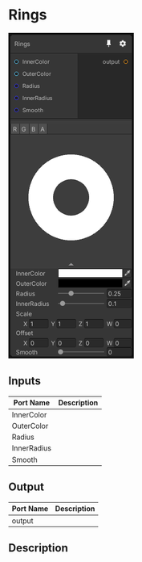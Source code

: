 # Rings
![Mixture.RingsNode](../../images/Mixture.RingsNode.png)
## Inputs
Port Name | Description
--- | ---
InnerColor | 
OuterColor | 
Radius | 
InnerRadius | 
Smooth | 

## Output
Port Name | Description
--- | ---
output | 

## Description

